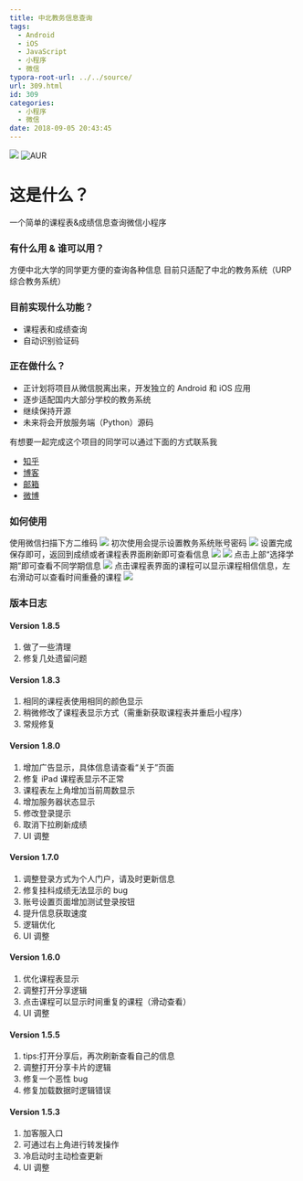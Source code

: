 ```yaml
---
title: 中北教务信息查询
tags:
  - Android
  - iOS
  - JavaScript
  - 小程序
  - 微信
typora-root-url: ../../source/
url: 309.html
id: 309
categories:
  - 小程序
  - 微信
date: 2018-09-05 20:43:45
---
```


![](https://img.shields.io/badge/Version-1.8.5-green.svg) ![AUR](https://img.shields.io/aur/license/yaourt.svg?style=plastic)

这是什么？
=====

一个简单的课程表&成绩信息查询微信小程序

### 有什么用 & 谁可以用？

方便中北大学的同学更方便的查询各种信息 目前只适配了中北的教务系统（URP 综合教务系统）

### 目前实现什么功能？

*   课程表和成绩查询
*   自动识别验证码

### 正在做什么？

*   正计划将项目从微信脱离出来，开发独立的 Android 和 iOS 应用
*   逐步适配国内大部分学校的教务系统
*   继续保持开源
*   未来将会开放服务端（Python）源码

有想要一起完成这个项目的同学可以通过下面的方式联系我

*   [知乎](https://www.zhihu.com/people/ni-xiang-42-96/)
*   [博客](https://dreace.top)
*   [邮箱](mailto:Dreace@Foxmail.com)
*   [微博](http://weibo.com/Dreace)

### 如何使用

使用微信扫描下方二维码 ![](https://dreace.top/wp-content/uploads/2019/04/d3255351ly1fuytcqmlu3j20zk0zkdib.jpg) 初次使用会提示设置教务系统账号密码 ![](https://dreace.top/wp-content/uploads/2019/04/d3255351ly1fuytcqw6mlj20u01hcdjl.jpg) 设置完成保存即可，返回到成绩或者课程表界面刷新即可查看信息 ![](https://dreace.top/wp-content/uploads/2019/04/d3255351ly1fuytmw641mj20yi1pctet.jpg) ![](https://dreace.top/wp-content/uploads/2019/04/d3255351ly1fuytmwg6rjj20yi1pcqap.jpg) 点击上部“选择学期”即可查看不同学期信息 ![](https://dreace.top/wp-content/uploads/2019/04/d3255351ly1fuytcr1c7rj20yi1pc45f.jpg) 点击课程表界面的课程可以显示课程相信信息，左右滑动可以查看时间重叠的课程 ![](https://dreace.top/wp-content/uploads/2019/04/d3255351ly1fuytcr1p5uj20yi1pcdma.jpg)

### 版本日志

#### Version 1.8.5

1.  做了一些清理
2.  修复几处遗留问题

#### Version 1.8.3

1.  相同的课程表使用相同的颜色显示
2.  稍微修改了课程表显示方式（需重新获取课程表并重启小程序）
3.  常规修复

#### Version 1.8.0

1.  增加广告显示，具体信息请查看“关于”页面
2.  修复 iPad 课程表显示不正常
3.  课程表左上角增加当前周数显示
4.  增加服务器状态显示
5.  修改登录提示
6.  取消下拉刷新成绩
7.  UI 调整

#### Version 1.7.0

1.  调整登录方式为个人门户，请及时更新信息
2.  修复挂科成绩无法显示的 bug
3.  账号设置页面增加测试登录按钮
4.  提升信息获取速度
5.  逻辑优化
6.  UI 调整

#### Version 1.6.0

1.  优化课程表显示
2.  调整打开分享逻辑
3.  点击课程可以显示时间重复的课程（滑动查看）
4.  UI 调整

#### Version 1.5.5

1.  tips:打开分享后，再次刷新查看自己的信息
2.  调整打开分享卡片的逻辑
3.  修复一个恶性 bug
4.  修复加载数据时逻辑错误

#### Version 1.5.3

1.  加客服入口
2.  可通过右上角进行转发操作
3.  冷启动时主动检查更新
4.  UI 调整